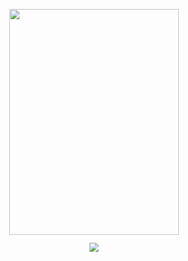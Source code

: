<p align="center" >
  <img src="https://qphs.fs.quoracdn.net/main-qimg-c8945e03c39c0f649f14598f31aaa83f" align="center" width="300" height="400" />
</p>
<p align="center" >
  <img src="https://raw.githubusercontent.com/raj-savaj/asrm/master/pic/myfile.png" />
</p>
